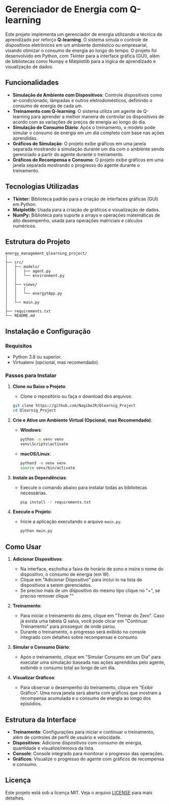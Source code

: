 
# Gerenciador de Energia com Q-learning

Este projeto implementa um gerenciador de energia utilizando a técnica de aprendizado por reforço **Q-learning**. O sistema simula o controle de dispositivos eletrônicos em um ambiente doméstico ou empresarial, visando otimizar o consumo de energia ao longo do tempo. O projeto foi desenvolvido em Python, com Tkinter para a interface gráfica (GUI), além de bibliotecas como Numpy e Matplotlib para a lógica de aprendizado e visualização de dados.

## Funcionalidades

- **Simulação de Ambiente com Dispositivos**: Controle dispositivos como ar-condicionado, lâmpadas e outros eletrodomésticos, definindo o consumo de energia de cada um.
- **Treinamento com Q-learning**: O sistema utiliza um agente de Q-learning para aprender a melhor maneira de controlar os dispositivos de acordo com as variações de preços de energia ao longo do dia.
- **Simulação de Consumo Diário**: Após o treinamento, o modelo pode simular o consumo de energia em um dia completo com base nas ações aprendidas.
- **Gráficos de Simulação**: O projeto exibe gráficos em uma janela separada mostrando a simulação durante um dia com o ambiente sendo gerenciado a partir do agente durante o treinamento.
- **Gráficos de Recompensa e Consumo**: O projeto exibe gráficos em uma janela separada mostrando o progresso do agente durante o treinamento.

## Tecnologias Utilizadas
- **Tkinter:** Biblioteca padrão para a criação de interfaces gráficas (GUI) em Python.
- **Matplotlib:** Usada para a criação de gráficos e visualização de dados.
- **NumPy:** Biblioteca para suporte a arrays e operações matemáticas de alto desempenho, usada para operações matriciais e cálculos numéricos.

## Estrutura do Projeto

```
energy_management_qlearning_project/
│
├── src/
│   ├── models/
│   │   ├── agent.py
│   │   └── environment.py
│   │
│   ├── views/
│   │   |
│   │   └── energytApp.py
│   │
│   └── main.py
│
├── requirements.txt
└── README.md

```

## Instalação e Configuração

### Requisitos

- Python 3.8 ou superior.
- Virtualenv (opcional, mas recomendado).

### Passos para Instalar

1. **Clone ou Baixe o Projeto**:
   - Clone o repositório ou faça o download dos arquivos.

   ```bash
   git clone https://github.com/NagibeJR/Qlearnig_Project
   cd Qlearnig_Project
   ```

2. **Crie e Ative um Ambiente Virtual (Opcional, mas Recomendado)**:
   - **Windows**:
     ```bash
     python -m venv venv
     venv\Scripts\activate
     ```
   - **macOS/Linux**:
     ```bash
     python3 -m venv venv
     source venv/bin/activate
     ```

3. **Instale as Dependências**:
   - Execute o comando abaixo para instalar todas as bibliotecas necessárias.
     ```bash
     pip install -r requirements.txt
     ```

4. **Execute o Projeto**:
   - Inicie a aplicação executando o arquivo `main.py`.
     ```bash
     python main.py
     ```

## Como Usar

1. **Adicionar Dispositivos**:
   - Na interface, escholha a faixa de horário de sono e insira o nome do dispositivo, o consumo de energia (em W).
   - Clique em "Adicionar Dispositivo" para incluí-lo na lista de dispositivos a serem gerenciados.
   - Se preciso mais de um dispositivo do mesmo tipo clique no "+", se preciso remover clique ""

2. **Treinamento**:
   - Para iniciar o treinamento do zero, clique em "Treinar do Zero". Caso já exista uma tabela Q salva, você pode clicar em "Continuar Treinamento" para prosseguir de onde parou.
   - Durante o treinamento, o progresso será exibido no console integrado com detalhes sobre recompensas e consumo.

3. **Simular o Consumo Diário**:
   - Após o treinamento, clique em "Simular Consumo em um Dia" para executar uma simulação baseada nas ações aprendidas pelo agente, exibindo o consumo total ao longo de um dia.

4. **Visualizar Gráficos**:
   - Para observar o desempenho do treinamento, clique em "Exibir Gráfico". Uma nova janela será aberta com gráficos que mostram a recompensa acumulada e o consumo de energia ao longo dos episódios.

## Estrutura da Interface

- **Treinamento**: Configurações para iniciar e continuar o treinamento, além de controles de perfil de usuário e velocidade.
- **Dispositivos**: Adicione dispositivos com consumo de energia, quantidade e visualize/remova da lista.
- **Console**: Console integrado para monitorar o progresso das operações.
- **Gráficos**: Visualize o progresso do agente com gráficos de recompensa e consumo.

## Licença

Este projeto está sob a licença MIT. Veja o arquivo [LICENSE](LICENSE) para mais detalhes.

